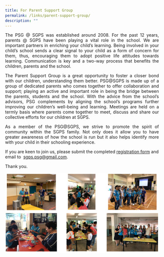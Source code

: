 ```yaml
---
title: For Parent Support Group
permalink: /links/parent-support-group/
description: ""
---
```

<p align="justify">
The PSG @ SGPS was established around 2008. For the past 12 years, parents @ SGPS have been playing a vital role in the school. We are important partners in enriching your child’s learning. Being involved in your child’s school sends a clear signal to your child as a form of concern for them, thus, encouraging them to adopt positive life attitudes towards learning. Communication is key and a two-way process that benefits the children, parents and the school.
<p align="justify">
The Parent Support Group is a great opportunity to foster a closer bond with our children, understanding them better. PSG@SGPS is made up of a group of dedicated parents who comes together to offer collaboration and support; playing an active and important role in being the bridge between the parents, students and the school. With the advice from the school’s advisors, PSG complements by aligning the school’s programs further improving our children’s well-being and learning. Meetings are held on a termly basis where parents come together to meet, discuss and share our collective efforts for our children at SGPS. 
<p align="justify">
As a member of the PSG@SGPS, we strive to promote the spirit of community within the SGPS family. Not only does it allow you to have greater awareness of how the school is run but it also helps identify more with your child in their schooling experience. 

	
If you are keen to join us, please submit the completed [registration form](/files/PSG%20Reg%20Form_Revised.pdf) and email to  [sgps.psg@gmail.com](mailto:sgps.psg@gmail.com).


Thank you. 

![](/images/psg.png)